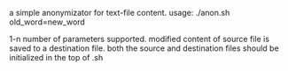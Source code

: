 a simple anonymizator for text-file content.
usage:
./anon.sh old_word=new_word

1-n number of parameters supported.
modified content of source file is saved to a destination file.
both the source and destination files should be initialized in the top
of .sh
